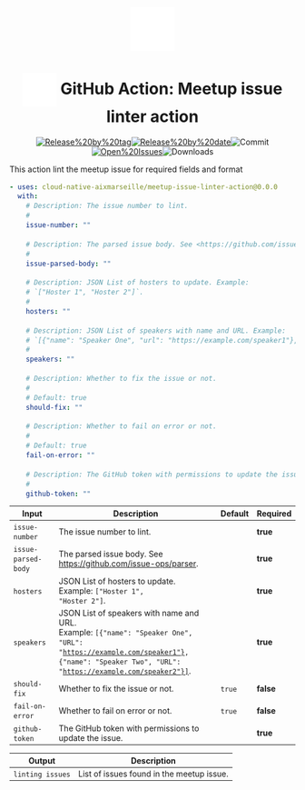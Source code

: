 <!-- markdownlint-disable-next-line first-line-heading -->
<div align="center" width="100%">
<!-- start branding -->

<img src=".github/ghadocs/branding.svg" width="15%" align="center" alt="branding<icon:check-circle color:blue>" />

<!-- end branding -->
<!-- start title -->

# <img src=".github/ghadocs/branding.svg" width="60px" align="center" alt="branding<icon:check-circle color:blue>" /> GitHub Action: Meetup issue linter action

<!-- end title -->
<!-- markdownlint-disable MD013 -->
<!-- start badges -->

<a href="https%3A%2F%2Fgithub.com%2Fcloud-native-aixmarseille%2Fmeetup-issue-linter-action%2Freleases%2Flatest"><img src="https://img.shields.io/github/v/release/cloud-native-aixmarseille/meetup-issue-linter-action?display_name=tag&sort=semver&logo=github&style=flat-square" alt="Release%20by%20tag" /></a><a href="https%3A%2F%2Fgithub.com%2Fcloud-native-aixmarseille%2Fmeetup-issue-linter-action%2Freleases%2Flatest"><img src="https://img.shields.io/github/release-date/cloud-native-aixmarseille/meetup-issue-linter-action?display_name=tag&sort=semver&logo=github&style=flat-square" alt="Release%20by%20date" /></a><img src="https://img.shields.io/github/last-commit/cloud-native-aixmarseille/meetup-issue-linter-action?logo=github&style=flat-square" alt="Commit" /><a href="https%3A%2F%2Fgithub.com%2Fcloud-native-aixmarseille%2Fmeetup-issue-linter-action%2Fissues"><img src="https://img.shields.io/github/issues/cloud-native-aixmarseille/meetup-issue-linter-action?logo=github&style=flat-square" alt="Open%20Issues" /></a><img src="https://img.shields.io/github/downloads/cloud-native-aixmarseille/meetup-issue-linter-action/total?logo=github&style=flat-square" alt="Downloads" />

<!-- end badges -->
<!-- markdownlint-enable MD013 -->
</div>
<!-- start description -->

This action lint the meetup issue for required fields and format

<!-- end description -->
<!-- start contents -->
<!-- end contents -->
<!-- start usage -->

```yaml
- uses: cloud-native-aixmarseille/meetup-issue-linter-action@0.0.0
  with:
    # Description: The issue number to lint.
    #
    issue-number: ""

    # Description: The parsed issue body. See <https://github.com/issue-ops/parser>.
    #
    issue-parsed-body: ""

    # Description: JSON List of hosters to update. Example:
    # `["Hoster 1", "Hoster 2"]`.
    #
    hosters: ""

    # Description: JSON List of speakers with name and URL. Example:
    # `[{"name": "Speaker One", "url": "https://example.com/speaker1"}, {"name": "Speaker Two", "url": "https://example.com/speaker2"}]`.
    #
    speakers: ""

    # Description: Whether to fix the issue or not.
    #
    # Default: true
    should-fix: ""

    # Description: Whether to fail on error or not.
    #
    # Default: true
    fail-on-error: ""

    # Description: The GitHub token with permissions to update the issue.
    #
    github-token: ""
```

<!-- end usage -->
<!-- start inputs -->

| **Input**                      | **Description**                                                                                                                                                                                       | **Default**       | **Required** |
| ------------------------------ | ----------------------------------------------------------------------------------------------------------------------------------------------------------------------------------------------------- | ----------------- | ------------ |
| <code>issue-number</code>      | The issue number to lint.                                                                                                                                                                             |                   | **true**     |
| <code>issue-parsed-body</code> | The parsed issue body. See <https://github.com/issue-ops/parser>.                                                                                                                                     |                   | **true**     |
| <code>hosters</code>           | JSON List of hosters to update.<br />Example: <code>["Hoster 1", "Hoster 2"]</code>.                                                                                                                  |                   | **true**     |
| <code>speakers</code>          | JSON List of speakers with name and URL.<br />Example: <code>[{"name": "Speaker One", "URL": "https://example.com/speaker1"}, {"name": "Speaker Two", "URL": "https://example.com/speaker2"}]</code>. |                   | **true**     |
| <code>should-fix</code>        | Whether to fix the issue or not.                                                                                                                                                                      | <code>true</code> | **false**    |
| <code>fail-on-error</code>     | Whether to fail on error or not.                                                                                                                                                                      | <code>true</code> | **false**    |
| <code>github-token</code>      | The GitHub token with permissions to update the issue.                                                                                                                                                |                   | **true**     |

<!-- end inputs -->
<!-- start outputs -->

| **Output**                  | **Description**                           |
| --------------------------- | ----------------------------------------- |
| <code>linting issues</code> | List of issues found in the meetup issue. |

<!-- end outputs -->
<!-- start [.github/ghadocs/examples/] -->
<!-- end [.github/ghadocs/examples/] -->
